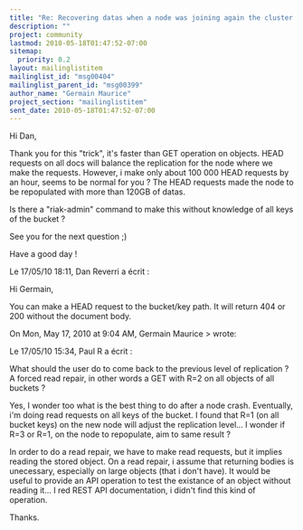 ```yaml
---
title: "Re: Recovering datas when a node was joining again the cluster (with	all node datas lost)"
description: ""
project: community
lastmod: 2010-05-18T01:47:52-07:00
sitemap:
  priority: 0.2
layout: mailinglistitem
mailinglist_id: "msg00404"
mailinglist_parent_id: "msg00399"
author_name: "Germain Maurice"
project_section: "mailinglistitem"
sent_date: 2010-05-18T01:47:52-07:00
---
```


Hi Dan,

Thank you for this "trick", it's faster than GET operation on objects.
HEAD requests on all docs will balance the replication for the node 
where we make the requests.
However, i make only about 100 000 HEAD requests by an hour, seems to be 
normal for you ?
The HEAD requests made the node to be repopulated with more than 120GB 
of datas.


Is there a "riak-admin" command to make this without knowledge of all 
keys of the bucket ?


See you for the next question ;)

Have a good day !


Le 17/05/10 18:11, Dan Reverri a écrit :

Hi Germain,

You can make a HEAD request to the bucket/key path. It will return 404 
or 200 without the document body.


On Mon, May 17, 2010 at 9:04 AM, Germain Maurice 
&gt; wrote:


 Le 17/05/10 15:34, Paul R a écrit :

 What should the user do to come back to the previous level of
 replication ? A forced read repair, in other words a GET with
 R=2 on all
 objects of all buckets ?

 Yes, I wonder too what is the best thing to do after a node crash.
 Eventually, i'm doing read requests on all keys of the bucket.
 I found that R=1 (on all bucket keys) on the new node will adjust
 the replication level...
 I wonder if R=3 or R=1, on the node to repopulate, aim to same
 result ?

 In order to do a read repair, we have to make read requests, but
 it implies reading the stored object.
 On a read repair, i assume that returning bodies is unecessary,
 especially on large objects (that i don't have).
 It would be useful to provide an API operation to test the
 existance of an object without reading it...
 I red REST API documentation, i didn't find this kind of operation.

 Thanks.

